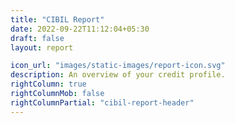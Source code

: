 ```yaml
---
title: "CIBIL Report"
date: 2022-09-22T11:12:04+05:30
draft: false
layout: report

icon_url: "images/static-images/report-icon.svg"
description: An overview of your credit profile.
rightColumn: true
rightColumnMob: false
rightColumnPartial: "cibil-report-header"
---
```


